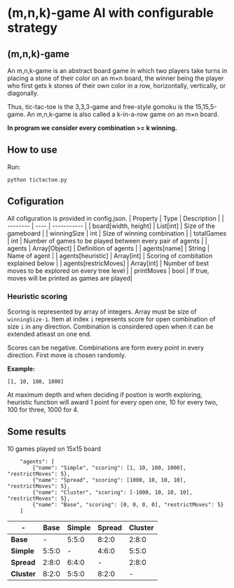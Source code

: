 # (m,n,k)-game AI with configurable strategy

## (m,n,k)-game
An m,n,k-game is an abstract board game in which two players take turns in placing a stone of their color on an m×n board, 
the winner being the player who first gets k stones of their own color in a row, horizontally, vertically, or diagonally.

Thus, tic-tac-toe is the 3,3,3-game and free-style gomoku is the 15,15,5-game. 
An m,n,k-game is also called a k-in-a-row game on an m×n board.

**In program we consider every combination >= k winning.**

## How to use
Run:

`python tictactoe.py`

## Cofiguration
All cofiguration is provided in config.json.
| Property | Type | Description | 
| -------- | ---- | ----------- |
| board[width, height] | List[int] |  Size of the gameboard |
| winningSize | int | Size of winning combination |
| totalGames | int | Number of games to be played between every pair of agents |
| agents | Array[Object] | Definition of agents |
| agents[name] | String | Name of agent |
| agents[heuristic] | Array[int] | Scoring of combitation explained below |
| agents[restricMoves] | Array[int] | Number of best moves to be explored on every tree level |
| printMoves | bool | If true, moves will be printed as games are played|

### Heuristic scoring
Scoring is represented by array of integers. Array must be size of `winningSize-1`. Item at index `i` represents score for open combination of size `i` in any direction. Combination is consirdered open when it can be extended atleast on one end.

Scores can be negative. Combinations are form every point in every direction. First move is chosen randomly.

**Example:**

`[1, 10, 100, 1000]`

At maximum depth and when deciding if postion is worth exploring, heuristic function will award 1 point for every open one, 10 for every two, 100 for three, 1000 for 4.

## Some results
10 games played on 15x15 board

```
    "agents": [
        {"name": "Simple", "scoring": [1, 10, 100, 1000], "restrictMoves": 5},
        {"name": "Spread", "scoring": [1000, 10, 10, 10], "restrictMoves": 5},
        {"name": "Cluster", "scoring": [-1000, 10, 10, 10], "restrictMoves": 5},
        {"name": "Base", "scoring": [0, 0, 0, 0], "restrictMoves": 5}
    ]
```

|     -      | Base | Simple | Spread | Cluster | 
|   ---      | ---  | ------ | ------ | ------- | 
| **Base**      | - | 5:5:0 | 8:2:0 | 2:8:0 |
| **Simple**    | 5:5:0 | - | 4:6:0 | 5:5:0 | 
| **Spread**    | 2:8:0 | 6:4:0 | - | 2:8:0 | 
| **Cluster**   | 8:2:0 | 5:5:0 | 8:2:0 | - | 